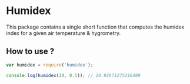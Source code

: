 Humidex
============
This package contains a single short function that computes the humidex index for a given air temperature & hygrometry.


## How to use ?
```js
var humidex = require('humidex');

console.log(humidex(20, 0.5)); // 20.92671275216489
```
